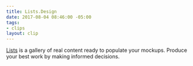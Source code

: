 ```yaml
---
title: Lists.Design
date: 2017-08-04 08:46:00 -05:00
tags:
- clips
layout: clip
---
```


[Lists](https://www.lists.design/) is a gallery of real content ready to populate your mockups. Produce your best work by making informed decisions.
